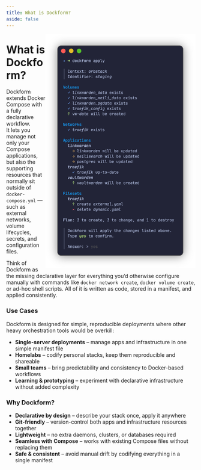 ```yaml
---
title: What is Dockform?
aside: false
---
```


<img src="/img/plan.png" width=400 align="right"/>

# What is Dockform?

Dockform extends Docker Compose with a fully declarative workflow.  
It lets you manage not only your Compose applications, but also the supporting resources that normally sit outside of `docker-compose.yml` — such as external networks, volume lifecycles, secrets, and configuration files.

Think of Dockform as the missing declarative layer for everything you’d otherwise configure manually with commands like `docker network create`, `docker volume create`, or ad-hoc shell scripts. All of it is written as code, stored in a manifest, and applied consistently.

### Use Cases

Dockform is designed for simple, reproducible deployments where other heavy orchestration tools would be overkill:

- **Single-server deployments** – manage apps and infrastructure in one simple manifest file  
- **Homelabs** – codify personal stacks, keep them reproducible and shareable  
- **Small teams** – bring predictability and consistency to Docker-based workflows  
- **Learning & prototyping** – experiment with declarative infrastructure without added complexity  

### Why Dockform?

- **Declarative by design** – describe your stack once, apply it anywhere  
- **Git-friendly** – version-control both apps and infrastructure resources together  
- **Lightweight** – no extra daemons, clusters, or databases required  
- **Seamless with Compose** – works with existing Compose files without replacing them  
- **Safe & consistent** – avoid manual drift by codifying everything in a single manifest  
